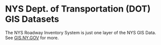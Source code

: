 # NYS Dept. of Transportation (DOT) GIS Datasets

The NYS Roadway Inventory System is just one layer of the NYS GIS Data.
See [GIS.NY.GOV](https://gis.ny.gov/gisdata/inventories/member.cfm?OrganizationID=539)
for more.
